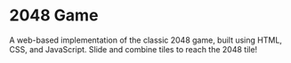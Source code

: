 # 2048 Game
A web-based implementation of the classic 2048 game, built using HTML, CSS, and JavaScript. Slide and combine tiles to reach the 2048 tile!
